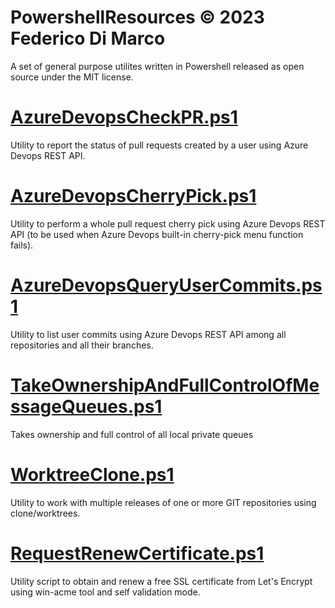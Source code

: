 # PowershellResources © 2023 Federico Di Marco
A set of general purpose utilites written in Powershell released as open source under the MIT license.

# [AzureDevopsCheckPR.ps1](https://github.com/fededim/Fededim.Resources/blob/master/PowershellResources/AzureDevopsCheckPR.ps1)
Utility to report the status of pull requests created by a user using Azure Devops REST API.

# [AzureDevopsCherryPick.ps1](https://github.com/fededim/Fededim.Resources/blob/master/PowershellResources/AzureDevopsCherryPick.ps1)

Utility to perform a whole pull request cherry pick using Azure Devops REST API (to be used when Azure Devops built-in cherry-pick menu function fails).

# [AzureDevopsQueryUserCommits.ps1](https://github.com/fededim/Fededim.Resources/blob/master/PowershellResources/AzureDevopsQueryUserCommits.ps1)
Utility to list user commits using Azure Devops REST API among all repositories and all their branches.

# [TakeOwnershipAndFullControlOfMessageQueues.ps1](https://github.com/fededim/Fededim.Resources/blob/master/PowershellResources/TakeOwnershipAndFullControlOfMessageQueues.ps1)
Takes ownership and full control of all local private queues

# [WorktreeClone.ps1](https://github.com/fededim/Fededim.Resources/blob/master/PowershellResources/WorktreeClone.ps1)
Utility to work with multiple releases of one or more GIT repositories using clone/worktrees. 

# [RequestRenewCertificate.ps1](https://github.com/fededim/Fededim.Resources/blob/master/PowershellResources/WinAcme/RequestRenewCertificate.ps1)
Utility script to obtain and renew a free SSL certificate from Let's Encrypt using win-acme tool and self validation mode.
